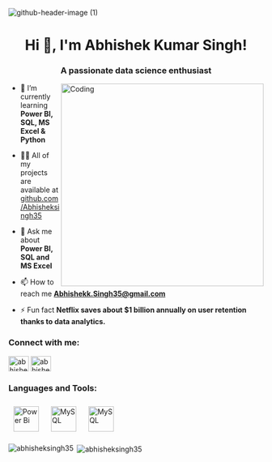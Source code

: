 ![github-header-image (1)](https://github.com/Abhisheksingh35/abhisheksingh35/assets/131572527/0265ad32-4c62-4b37-8838-66f6515d09bb)


<h1 align="center">Hi 👋, I'm Abhishek Kumar Singh!</h1>

<h3 align="center">A passionate data science enthusiast</h3>
<img align="right" alt="Coding" width="400" src="https://uploads-ssl.webflow.com/5c19100c2b50073e6ee69da1/60d35967a853a1b14851703b_All%20the%20data%20(1).gif">



- 🌱 I’m currently learning **Power BI, SQL, MS Excel & Python**

- 👨‍💻 All of my projects are available at [github.com/Abhisheksingh35](github.com/Abhisheksingh35)

- 💬 Ask me about **Power BI, SQL and MS Excel**

- 📫 How to reach me **Abhishekk.Singh35@gmail.com**

- ⚡ Fun fact **Netflix saves about $1 billion annually on user retention thanks to data analytics.**

<h3 align="left">Connect with me:</h3>
<p align="left">
<a href="https://linkedin.com/in/abhishek-kumar-singh-a01312158" target="blank"><img align="center" src="https://raw.githubusercontent.com/rahuldkjain/github-profile-readme-generator/master/src/images/icons/Social/linked-in-alt.svg" alt="abhishek-kumar-singh-a01312158" height="30" width="40" /></a>
<a href="https://www.hackerrank.com/abhishekk_singh1" target="blank"><img align="center" src="https://raw.githubusercontent.com/rahuldkjain/github-profile-readme-generator/master/src/images/icons/Social/hackerrank.svg" alt="abhishekk_singh1" height="30" width="40" /></a>
</p>

<h3 align="left">Languages and Tools:</h3>
<div align="left">  
<a href="https://powerbi.microsoft.com/en-us/" target="_blank"><img style="margin: 10px" src="https://profilinator.rishav.dev/skills-assets/powerbi.png" alt="Power Bi" height="50" /></a>  
<a href="https://www.mysql.com/" target="_blank"><img style="margin: 10px" src="https://profilinator.rishav.dev/skills-assets/mysql-original-wordmark.svg" alt="MySQL" height="50" /></a>
<a href="https://www.microsoft.com/en/microsoft-365/excel" target="_blank"><img style="margin: 10px" src="https://camo.githubusercontent.com/d9487dfc1c25b9f5cd9ca8b19fca991d505306239ce9c598d4b6fd165ed9265f/68747470733a2f2f696d672e69636f6e73382e636f6d2f636f6c6f722f3531322f6d6963726f736f66742d657863656c2d323031392d2d76312e706e67" alt="MySQL" height="50" /></a>  
</div>

<p><img align="left" src="https://github-readme-stats.vercel.app/api/top-langs?username=abhisheksingh35&show_icons=true&locale=en&layout=compact" alt="abhisheksingh35" /></p>

<p>&nbsp;<img align="center" src="https://github-readme-stats.vercel.app/api?username=abhisheksingh35&show_icons=true&locale=en" alt="abhisheksingh35" /></p>
